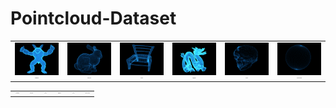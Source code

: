 # Pointcloud-Dataset

<table>
  <tr>
    <td style="width:16%;">
      <img src="https://github.com/LixiangZhao98/asset/blob/master/Project/PointCloud-Visualization-Tool/pic/Armadillo_ply.png" alt="Image 1" style="width:100%;">
      <p style="text-align: center; font-size: 1px;">Armadillo.ply  </p>
    </td>
    <td style="width:16%;">
      <img src="https://github.com/LixiangZhao98/asset/blob/master/Project/PointCloud-Visualization-Tool/pic/bunny_pcd.png" alt="Image 2" style="width:100%;">
      <p style="text-align: center; font-size: 1px;">bunny.pcd      </p>
    </td>
    <td style="width:16%;">
      <img src="https://github.com/LixiangZhao98/asset/blob/master/Project/PointCloud-Visualization-Tool/pic/chair_txt.png" alt="Image 3" style="width:100%;">
      <p style="text-align: center; font-size: 1px;">Chair.txt      </p>
    </td>
    <td style="width:16%;">
      <img src="https://github.com/LixiangZhao98/asset/blob/master/Project/PointCloud-Visualization-Tool/pic/dragon_ply.png" alt="Image 4" style="width:100%;">
      <p style="text-align: center; font-size: 1px;">dragon.ply     </p>
    </td>
    <td style="width:16%;">
      <img src="https://github.com/LixiangZhao98/asset/blob/master/Project/PointCloud-Visualization-Tool/pic/skull_txt.png" alt="Image 5" style="width:100%;">
      <p style="text-align: center; font-size: 1px;">Skull.txt      </p>
    </td>
    <td style="width:16%;">
      <img src="https://github.com/LixiangZhao98/asset/blob/master/Project/PointCloud-Visualization-Tool/pic/sphereshell_pcd.png" alt="Image 6" style="width:100%;">
      <p style="text-align: center; font-size: 1px;">sphereshell.pcd</p>
    </td>
  </tr>
</table>


<table>
  <tr>
    <td style="width:16%;">
      <p style="text-align: center; font-size: 1px;">Armadillo.ply  </p>
    </td>
    <td style="width:16%;">
      <p style="text-align: center; font-size: 1px;">bunny.pcd      </p>
    </td>
    <td style="width:16%;">
      <p style="text-align: center; font-size: 1px;">Chair.txt      </p>
    </td>
    <td style="width:16%;">
      <p style="text-align: center; font-size: 1px;">dragon.ply     </p>
    </td>
    <td style="width:16%;">
      <p style="text-align: center; font-size: 1px;">Skull.txt      </p>
    </td>
    <td style="width:16%;">
      <p style="text-align: center; font-size: 1px;">sphereshell.pcd</p>
    </td>
  </tr>
</table>
